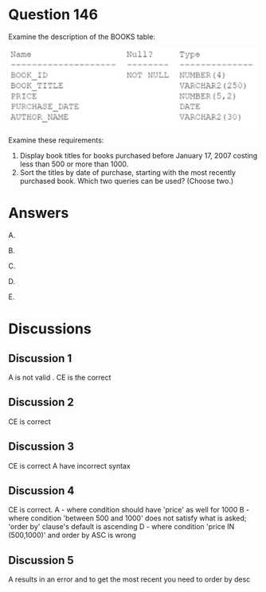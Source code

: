 # Question 146
Examine the description of the BOOKS table:

![](../images/image63.png)
		
Examine these requirements:
1. Display book titles for books purchased before January 17, 2007 costing less than 500 or more than 1000.
2. Sort the titles by date of purchase, starting with the most recently purchased book.
Which two queries can be used? (Choose two.)

# Answers
A.

B.

C.

D.

E.

# Discussions
## Discussion 1
A is not valid .
CE is the correct

## Discussion 2
CE is correct

## Discussion 3
CE is correct A have incorrect syntax

## Discussion 4
CE is correct.
A - where condition should have 'price' as well for 1000
B - where condition 'between 500 and 1000' does not satisfy what is asked; 'order by' clause's default is ascending
D - where condition 'price IN (500,1000)' and order by ASC is wrong

## Discussion 5
A results in an error and to get the most recent you need to order by desc

